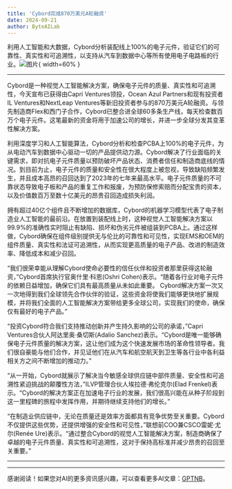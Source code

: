```yaml
---
title: 'Cybord完成870万美元A轮融资'
date: 2024-09-21
author: ByteAILab
---
```


利用人工智能和大数据，Cybord分析装配线上100%的电子元件，验证它们的可靠性、真实性和可追溯性，以支持从汽车到数据中心等所有使用电子电路板的行业。![图片](https://ai-techpark.com/wp-content/uploads/2024/09/Cybord-960x540.jpg){ width=60% }

---
Cybord是一种视觉人工智能解决方案，确保电子元件的质量、真实性和可追溯性，今天宣布已获得由Capri Ventures领投，Ocean Azul Partners和现有投资者IL Ventures和NextLeap Ventures等新旧投资者参与的870万美元A轮融资。与领先制造商Flex和西门子合作，Cybord已整合进全球60多条生产线，每天检查数百万个电子元件。这笔最新的资金将用于加速公司的增长，并进一步全球分发其变革性解决方案。

利用深度学习和人工智能算法，Cybord分析和检查PCBA上100%的电子元件，为从电动汽车到数据中心驱动一切的产品提供动力源。Cybord解决了行业面临的关键需求，即对抗电子元件质量以预防破坏产品状态、消费者信任和制造商底线的情况。到目前为止，电子元件的质量和安全性在很大程度上被忽视，导致缺陷频繁发生，并且成本高昂的召回达到了2023年的七年来最高水平。电子元件质量的不可靠状态导致电子板和产品的重复工作和报废，为预防保修索赔而分配宝贵的资本，以及价值数百万至数十亿美元的昂贵召回造成损失利润。

拥有超过40亿个组件且不断增加的数据库，Cybord的机器学习模型代表了电子制造业人工智能的最前沿。在放置到装配线上时，这种视觉人工智能解决方案以99.9%的准确性实时阻止有缺陷、损坏和伪劣元件被组装到PCBA上。通过这样做，Cybord确保在组件级别提供无与伦比的可靠性和可见性，实现EMS和OEM的组件质量、真实性和法证可追溯性，从而实现更高质量的电子产品、改进的制造效率、降低成本和减少召回。

“我们很荣幸能从理解Cybord使命必要性的信任伙伴和投资者那里获得这轮融资，”Cybord首席执行官奥什里·科恩(Oshri Cohen)表示。“随着各行业对电子元件的依赖日益增加，确保它们具有最高质量从未如此重要。 Cybord解决方案一次又一次地得到我们全球领先合作伙伴的验证，这些资金将使我们能够更快地扩展规模，并将我们全面的人工智能解决方案带给更多全球公司，实现我们的使命，确保仅有最好的电子产品。”

“投资Cybord符合我们支持推动创新并产生持久影响的公司的承诺，”Capri Ventures合伙人阿达里奥·桑切斯(Adalio Sanchez)表示。“Cybord是唯一能够确保电子元件质量的解决方案，这让他们成为这个快速发展市场的革命性领导者。我们很自豪能与他们合作，并见证他们在从汽车和航空航天到卫生等各行业中各利益相关方之间不断增加的推动力。”

“从一开始，Cybord就展示了解决当今敏感全球供应链中部件质量、安全性和可追溯性紧迫挑战的颠覆性方法，”ILVP管理合伙人埃拉德·弗伦克尔(Elad Frenkel)表示。“Cybord的解决方案正在加速电子行业的发展，我们很高兴能在从种子阶段到这一里程碑的旅程中发挥作用，并期待继续支持他们的增长。”

“在制造业供应链中，无论在质量还是效率方面都具有竞争优势至关重要。Cybord不仅提供这些优势，还提供增强的安全性和可见性，”联想前COO兼CSCO雷妮·尤尔(Renée Ure)表示。“通过整合Cybord的视觉人工智能解决方案，制造商确保了卓越的电子元件质量、真实性和可追溯性，这对于保持高标准并减少昂贵的召回至关重要。”

---
---
感谢阅读！如果您对AI的更多资讯感兴趣，可以查看更多AI文章：[GPTNB](https://gptnb.com)。
